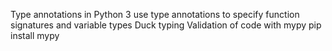 Type annotations in Python 3
use type annotations to specify function signatures and variable types
Duck typing
Validation of code with mypy
pip install mypy
